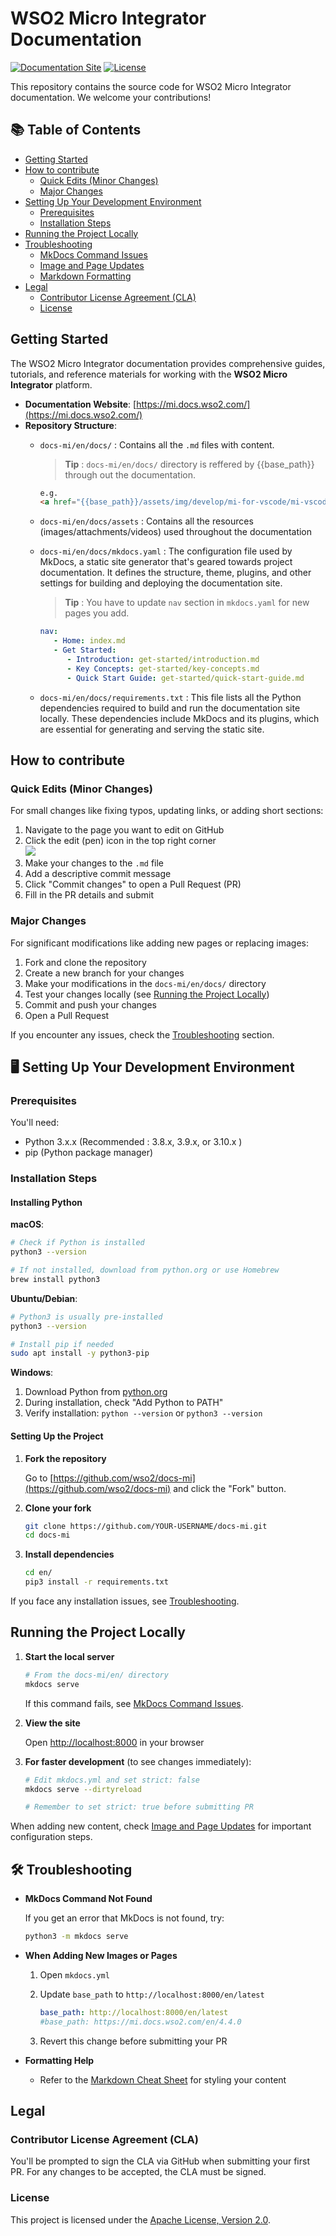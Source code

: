 # WSO2 Micro Integrator Documentation

[![Documentation Site](https://img.shields.io/badge/Visit%20Docs-mi.docs.wso2.com-blue)](https://mi.docs.wso2.com/)
[![License](https://img.shields.io/badge/License-Apache%202.0-green.svg)](LICENSE)

This repository contains the source code for WSO2 Micro Integrator documentation. We welcome your contributions!

## 📚 Table of Contents

- [Getting Started](#getting-started)
- [How to contribute](#contributing)
  - [Quick Edits (Minor Changes)](#quick-edits-minor-changes)
  - [Major Changes](#major-changes)
- [Setting Up Your Development Environment](#setting-up-your-development-environment)
  - [Prerequisites](#prerequisites)
  - [Installation Steps](#installation-steps)
- [Running the Project Locally](#running-the-project-locally)
- [Troubleshooting](#troubleshooting)
  - [MkDocs Command Issues](#mkdocs-command-not-found)
  - [Image and Page Updates](#when-adding-new-images-or-pages)
  - [Markdown Formatting](#formatting-help)
- [Legal](#legal)
   - [Contributor License Agreement (CLA)](#contributor-license-agreement-cla)
   - [License](#license)

## Getting Started

The WSO2 Micro Integrator documentation provides comprehensive guides, tutorials, and reference materials for working with the **WSO2 Micro Integrator** platform.

- **Documentation Website**: [https://mi.docs.wso2.com/](https://mi.docs.wso2.com/)
- **Repository Structure**:
  - `docs-mi/en/docs/` : Contains all the `.md` files with content. 

      > **Tip** :
      > `docs-mi/en/docs/` directory is reffered by {{base_path}} through out the documentation.
      ```html 
      e.g.
      <a href="{{base_path}}/assets/img/develop/mi-for-vscode/mi-vscode-extension.png"><img src="{{base_path}}/assets/img/develop/mi-for-vscode/mi-vscode-extension.png" alt="Mi VS Code Extension" width="80%"></a>
      ```

  - `docs-mi/en/docs/assets` : Contains all the resources (images/attachments/videos) used throughout the documentation

  - `docs-mi/en/docs/mkdocs.yaml` : The configuration file used by MkDocs, a static site generator that's geared towards project documentation. It defines the structure, theme, plugins, and other settings for building and deploying the documentation site. 

      > **Tip** : You have to update `nav` section in `mkdocs.yaml` for new pages you add.
      ```yml
      nav:
         - Home: index.md
         - Get Started:
            - Introduction: get-started/introduction.md
            - Key Concepts: get-started/key-concepts.md
            - Quick Start Guide: get-started/quick-start-guide.md
      ```

   - `docs-mi/en/docs/requirements.txt` : This file lists all the Python dependencies required to build and run the documentation site locally. These dependencies include MkDocs and its plugins, which are essential for generating and serving the static site.


## How to contribute 

### Quick Edits (Minor Changes)

For small changes like fixing typos, updating links, or adding short sections:

1. Navigate to the page you want to edit on GitHub
2. Click the edit (pen) icon  in the top right corner
<br/><image src="en/docs/assets/img/edit-button.png" />
3. Make your changes to the `.md` file
4. Add a descriptive commit message
5. Click "Commit changes" to open a Pull Request (PR)
6. Fill in the PR details and submit

### Major Changes

For significant modifications like adding new pages or replacing images:

1. Fork and clone the repository
2. Create a new branch for your changes
3. Make your modifications in the `docs-mi/en/docs/` directory
4. Test your changes locally (see [Running the Project Locally](#running-the-project-locally))
5. Commit and push your changes
6. Open a Pull Request

If you encounter any issues, check the [Troubleshooting](#troubleshooting) section.

## 🖥️ Setting Up Your Development Environment

### Prerequisites

You'll need:

- Python 3.x.x (Recommended : 3.8.x, 3.9.x, or 3.10.x )
- pip (Python package manager)

### Installation Steps

#### Installing Python

**macOS**:
```bash
# Check if Python is installed
python3 --version

# If not installed, download from python.org or use Homebrew
brew install python3
```

**Ubuntu/Debian**:
```bash
# Python3 is usually pre-installed
python3 --version

# Install pip if needed
sudo apt install -y python3-pip
```

**Windows**:
1. Download Python from [python.org](https://www.python.org/downloads/)
2. During installation, check "Add Python to PATH"
3. Verify installation: `python --version` or `python3 --version`

#### Setting Up the Project

1. **Fork the repository**
   
   Go to [https://github.com/wso2/docs-mi](https://github.com/wso2/docs-mi) and click the "Fork" button.

2. **Clone your fork**
   ```bash
   git clone https://github.com/YOUR-USERNAME/docs-mi.git
   cd docs-mi
   ```

3. **Install dependencies**
   ```bash
   cd en/
   pip3 install -r requirements.txt
   ```

If you face any installation issues, see [Troubleshooting](#troubleshooting).

## Running the Project Locally

1. **Start the local server**
   ```bash
   # From the docs-mi/en/ directory
   mkdocs serve
   ```

   If this command fails, see [MkDocs Command Issues](#mkdocs-command-not-found).

2. **View the site**
   
   Open [http://localhost:8000](http://localhost:8000) in your browser

3. **For faster development** (to see changes immediately):
   ```bash
   # Edit mkdocs.yml and set strict: false
   mkdocs serve --dirtyreload
   
   # Remember to set strict: true before submitting PR
   ```

When adding new content, check [Image and Page Updates](#when-adding-new-images-or-pages) for important configuration steps.

## 🛠️ Troubleshooting

- <a id="mkdocs-command-not-found"></a>**MkDocs Command Not Found**
  
  If you get an error that MkDocs is not found, try:
  ```bash
  python3 -m mkdocs serve
  ```

- <a id="when-adding-new-images-or-pages"></a>**When Adding New Images or Pages**
  1. Open `mkdocs.yml`
  2. Update `base_path` to `http://localhost:8000/en/latest`

      ```yml
      base_path: http://localhost:8000/en/latest
      #base_path: https://mi.docs.wso2.com/en/4.4.0
      ```

  3. Revert this change before submitting your PR

- <a id="formatting-help"></a>**Formatting Help**
  - Refer to the [Markdown Cheat Sheet](https://www.markdownguide.org/cheat-sheet/) for styling your content

## Legal

### **Contributor License Agreement (CLA)**
  
  You'll be prompted to sign the CLA via GitHub when submitting your first PR. For any changes to be accepted, the CLA must be signed.

### **License**
  
  This project is licensed under the [Apache License, Version 2.0](LICENSE).
